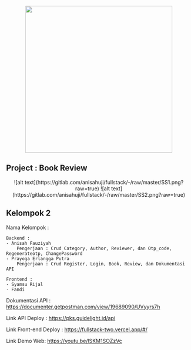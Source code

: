<p align="center"><a href="https://laravel.com" target="_blank"><img src="https://raw.githubusercontent.com/laravel/art/master/logo-lockup/5%20SVG/2%20CMYK/1%20Full%20Color/laravel-logolockup-cmyk-red.svg" width="400"></a></p>

## Project : Book Review

<p align="center">
![alt text](https://gitlab.com/anisahuji/fullstack/-/raw/master/SS1.png?raw=true)
![alt text](https://gitlab.com/anisahuji/fullstack/-/raw/master/SS2.png?raw=true)
</p>

## Kelompok 2

Nama Kelompok :

    Backend :
    - Anisah Fauziyah
        Pengerjaan : Crud Category, Author, Reviewer, dan Otp_code, Regenerateotp, ChangePassword
    - Prayoga Erlangga Putra
        Pengerjaan : Crud Register, Login, Book, Review, dan Dokumentasi API

    Frontend :
    - Syamsu Rijal
    - Fandi

Dokumentasi API : https://documenter.getpostman.com/view/19689090/UVyyrs7h

Link API Deploy : https://pks.guidelight.id/api

Link Front-end Deploy : https://fullstack-two.vercel.app/#/

Link Demo Web: https://youtu.be/lSKM1SOZzVc
